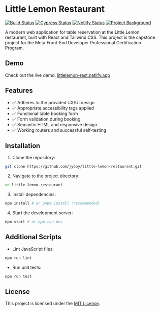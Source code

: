 # Little Lemon Restaurant

[![Build Status](https://img.shields.io/github/actions/workflow/status/jyboy/little-lemon-restaurant/ut.yml?branch=main)](https://github.com/jyboy/little-lemon-restaurant/actions/workflows/ut.yml)
[![Cypress Status](https://img.shields.io/endpoint?url=https://cloud.cypress.io/badge/simple/nfahnr/main&style=flat&logo=cypress)](https://cloud.cypress.io/projects/nfahnr/runs)
[![Netlify Status](https://api.netlify.com/api/v1/badges/34939cfa-d864-4db0-b0cd-43944fa61457/deploy-status)](https://app.netlify.com/sites/littlelemon-rest/deploys)
[![Project Background](https://img.shields.io/badge/Capstone_Project_-Meta_Frontend_Developer-2a73cc)](https://coursera.org/share/7fac44fbba3ed1449f894efc63c75116)

A modern web application for table reservation at the Little Lemon restaurant, built with React and Tailwind CSS. This project is the capstone project for the Meta Front-End Developer Professional Certification Program.

## Demo

Check out the live demo: [littlelemon-rest.netlify.app](https://littlelemon-rest.netlify.app)

## Features

- ✅ Adheres to the provided UX/UI design
- ✅ Appropriate accessibility tags applied
- ✅ Functional table booking form
- ✅ Form validation during booking
- ✅ Semantic HTML and responsive design
- ✅ Working routers and successful self-testing

## Installation

1. Clone the repository:

```sh
git clone https://github.com/jyboy/little-lemon-restaurant.git
```

2. Navigate to the project directory:

```sh
cd little-lemon-restaurant
```

3. Install dependencies:

```sh
npm install # or pnpm install (recommended)
```

4. Start the development server:

```sh
npm start # or npm run dev
```

## Additional Scripts

- Lint JavaScript files:

```sh
npm run lint
```

- Run unit tests:

```sh
npm run test
```

## License

This project is licensed under the [MIT License](LICENSE).
